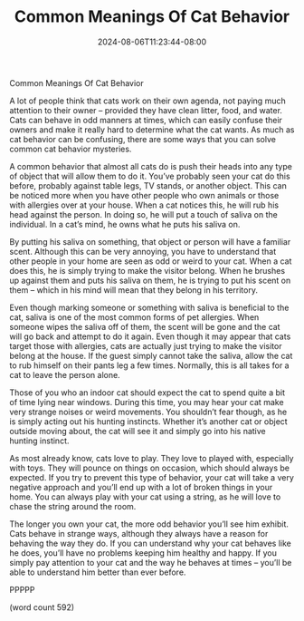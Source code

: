﻿---
title: "Common Meanings Of Cat Behavior"
date: 2024-08-06T11:23:44-08:00
description: "Cats Tips for Web Success"
featured_image: "/images/Cats.jpg"
tags: ["Cats"]
---

Common Meanings Of Cat Behavior

A lot of people think that cats work on their own agenda, not paying much attention to their owner – provided they have clean litter, food, and water.  Cats can behave in odd manners at times, which can easily confuse their owners and make it really hard to determine what the cat wants.  As much as cat behavior can be confusing, there are some ways that you can solve common cat behavior mysteries.

A common behavior that almost all cats do is push their heads into any type of object that will allow them to do it.  You’ve probably seen your cat do this before, probably against table legs, TV stands, or another object.  This can be noticed more when you have other people who own animals or those with allergies over at your house.  When a cat notices this, he will rub his head against the person.  In doing so, he will put a touch of saliva on the individual.  In a cat’s mind, he owns what he puts his saliva on.

By putting his saliva on something, that object or person will have a familiar scent.  Although this can be very annoying, you have to understand that other people in your home are seen as odd or weird to your cat.  When a cat does this, he is simply trying to make the visitor belong.  When he brushes up against them and puts his saliva on them, he is trying to put his scent on them – which in his mind will mean that they belong in his territory.

Even though marking someone or something with saliva is beneficial to the cat, saliva is one of the most common forms of pet allergies.  When someone wipes the saliva off of them, the scent will be gone and the cat will go back and attempt to do it again.  Even though it may appear that cats target those with allergies, cats are actually just trying to make the visitor belong at the house.  If the guest simply cannot take the saliva, allow the cat to rub himself on their pants leg a few times.  Normally, this is all takes for a cat to leave the person alone.

Those of you who an indoor cat should expect the cat to spend quite a bit of time lying near windows.  During this time, you may hear your cat make very strange noises or weird movements.  You shouldn’t fear though, as he is simply acting out his hunting instincts.  Whether it’s another cat or object outside moving about, the cat will see it and simply go into his native hunting instinct.

As most already know, cats love to play.  They love to played with, especially with toys.  They will pounce on things on occasion, which should always be expected.  If you try to prevent this type of behavior, your cat will take a very negative approach and you’ll end up with a lot of broken things in your home.  You can always play with your cat using a string, as he will love to chase the string around the room.  

The longer you own your cat, the more odd behavior you’ll see him exhibit.  Cats behave in strange ways, although they always have a reason for behaving the way they do.  If you can understand why your cat behaves like he does, you’ll have no problems keeping him healthy and happy.  If you simply pay attention to your cat and the way he behaves at times – you’ll be able to understand him better than ever before.

PPPPP

(word count 592)
